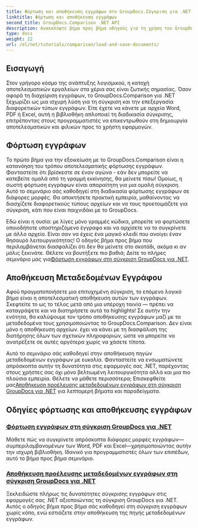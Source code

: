 ```yaml
---
title: Φόρτωση και αποθήκευση εγγράφων στο GroupDocs.Σύγκριση για .NET
linktitle: Φόρτωση και αποθήκευση εγγράφων
second_title: GroupDocs.Comparison .NET API
description: Ανακαλύψτε βήμα προς βήμα οδηγούς για τη χρήση του GroupDocs.Comparison για .NET για να φορτώσετε και να αποθηκεύσετε έγγραφα αποτελεσματικά. Ιδανικό για προγραμματιστές που θέλουν να βελτιώσουν τις συγκρίσεις εγγράφων.
type: docs
weight: 22
url: /el/net/tutorials/comparison/load-and-save-documents/
---
```

## Εισαγωγή

Στον γρήγορο κόσμο της ανάπτυξης λογισμικού, η κατοχή αποτελεσματικών εργαλείων στα χέρια σας είναι ζωτικής σημασίας. Όσον αφορά τη διαχείριση εγγράφων, το GroupDocs.Comparison για .NET ξεχωρίζει ως μια ισχυρή λύση για τη σύγκριση και την επεξεργασία διαφορετικών τύπων εγγράφων. Είτε έχετε να κάνετε με αρχεία Word, PDF ή Excel, αυτή η βιβλιοθήκη απλοποιεί τη διαδικασία σύγκρισης, επιτρέποντας στους προγραμματιστές να επικεντρωθούν στη δημιουργία αποτελεσματικών και φιλικών προς το χρήστη εφαρμογών.

## Φόρτωση εγγράφων

Το πρώτο βήμα για την εξοικείωση με το GroupDocs.Comparison είναι η κατανόηση του τρόπου αποτελεσματικής φόρτωσης εγγράφων. Φανταστείτε ότι βρίσκεστε σε έναν αγώνα - εάν δεν μπορείτε να κατεβείτε ομαλά από τη γραμμή εκκίνησης, θα μείνετε πίσω! Ομοίως, η σωστή φόρτωση εγγράφων είναι απαραίτητη για μια ομαλή σύγκριση. Αυτό το σεμινάριο σάς καθοδηγεί στη διαδικασία φόρτωσης εγγράφων σε διάφορες μορφές. Θα αποκτήσετε πρακτική εμπειρία, μαθαίνοντας να διασχίζετε διαφορετικούς τύπους αρχείων και να τους προετοιμάζετε για σύγκριση, κάτι που είναι παιχνιδάκι με το GroupDocs.

 Εδώ είναι η ουσία: με λίγες μόνο γραμμές κώδικα, μπορείτε να φορτώσετε οποιοδήποτε υποστηριζόμενο έγγραφο και να αρχίσετε να το συγκρίνετε με άλλο αρχείο. Είναι σαν να έχεις ένα μαγικό κλειδί που ανοίγει έναν θησαυρό λειτουργικότητας! Ο οδηγός βήμα προς βήμα που περιλαμβάνεται διασφαλίζει ότι δεν θα μείνετε στο σκοτάδι, ακόμα κι αν μόλις ξεκινάτε. Θέλετε να βουτήξετε πιο βαθιά; Δείτε το πλήρες σεμινάριο μας για[Φόρτωση εγγράφων στη σύγκριση GroupDocs για .NET](./load-documents/).

## Αποθήκευση Μεταδεδομένων Εγγράφου

Αφού πραγματοποιήσετε μια επιτυχημένη σύγκριση, το επόμενο λογικό βήμα είναι η αποτελεσματική αποθήκευση αυτών των εγγράφων. Σκεφτείτε το ως το τέλος μετά από μια υπέροχη ταινία — πρέπει να καταγράψετε και να διατηρήσετε αυτά τα highlights! Σε αυτήν την ενότητα, θα καλύψουμε τον τρόπο αποθήκευσης εγγράφων μαζί με τα μεταδεδομένα τους χρησιμοποιώντας το GroupDocs.Comparison. Δεν είναι μόνο η αποθήκευση αρχείων. έχει να κάνει με τη διασφάλιση της διατήρησης όλων των σχετικών πληροφοριών, ώστε να μπορείτε να ανατρέξετε σε αυτές αργότερα χωρίς να χάσετε τίποτα.

 Αυτό το σεμινάριο σάς καθοδηγεί στην αποθήκευση πηγών μεταδεδομένων εγγράφων με ευκολία. Φανταστείτε να ενσωματώνετε απρόσκοπτα αυτήν τη δυνατότητα στις εφαρμογές σας .NET, παρέχοντας στους χρήστες σας όχι μόνο βελτιωμένη λειτουργικότητα αλλά και μια πιο πλούσια εμπειρία. Θέλετε να μάθετε περισσότερα; Επισκεφθείτε μας[Αποθήκευση προέλευσης μεταδεδομένων εγγράφων στη σύγκριση GroupDocs για .NET](./save-documents-metadata-source/) για λεπτομερή βήματα και παραδείγματα.

## Οδηγίες φόρτωσης και αποθήκευσης εγγράφων
### [Φόρτωση εγγράφων στη σύγκριση GroupDocs για .NET](./load-documents/)
Μάθετε πώς να συγκρίνετε απρόσκοπτα διάφορες μορφές εγγράφων—συμπεριλαμβανομένων των Word, PDF και Excel—χρησιμοποιώντας αυτήν την ισχυρή βιβλιοθήκη. Ιδανικό για προγραμματιστές όλων των επιπέδων, αυτό το βήμα προς βήμα σεμινάριο.
### [Αποθήκευση προέλευσης μεταδεδομένων εγγράφων στη σύγκριση GroupDocs για .NET](./save-documents-metadata-source/)
Ξεκλειδώστε πλήρως τις δυνατότητες σύγκρισης εγγράφων στις εφαρμογές σας .NET αξιοποιώντας τη σύγκριση GroupDocs για .NET. Αυτός ο οδηγός βήμα προς βήμα σάς καθοδηγεί στη σύγκριση εγγράφων χωρίς κόπο, ενώ εστιάζετε στην αποθήκευση της πηγής μεταδεδομένων εγγράφων.